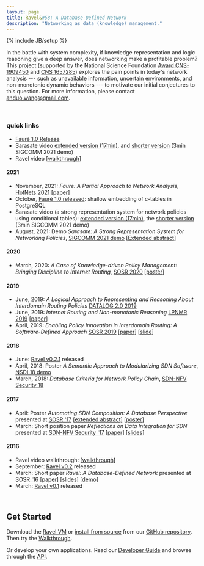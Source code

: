 ```yaml
---
layout: page
title: Ravel&#58; A Database-Defined Network
description: "Networking as data (knowledge) management."
---
```

{% include JB/setup %}

In the battle with system complexity, if knowledge representation and logic reasoning give a deep answer, does networking make a profitable problem? This project (supported by the National Science Foundation [Award CNS-1909450](https://www.nsf.gov/awardsearch/showAward?AWD_ID=1909450&HistoricalAwards=false) and [CNS 1657285](https://www.nsf.gov/awardsearch/showAward?AWD_ID=1657285&HistoricalAwards=false)) explores the pain points in today's network analysis --- such as unavailable information, uncertain environments, and non-monotonic dynamic behaviors --- to motivate our initial conjectures to this question.  <!-- _Why a database?_ SDN fundamentally revolves around data representation--representation of the network topology and forwarding, as well as the higher-level abstractions useful to applications. -->
For more information, please contact <anduo.wang@gmail.com>.
<!-- The next presenter is Anduo Wang from Temple University. Her research concerns the battle with system complexity and asks, if knowledge representation and logic reasoning give a deep answer, does networking make a profitable problem? -->




<!-- In Ravel, the entire network control infrastructure is implemented within a SQL database.  Abstractions of the network take the form of _SQL views_ expressed by SQL queries that can be instantiated and extended on the fly.  To allow multiple simultaneous abstractions to collectively drive control, Ravel automatically _orchestrates_ the abstractions to merge multiple views into a coherent forwarding behavior. -->

<!-- For more information, read through our-->
<!-- [Publications]({{site.url}}/publications). -->

<br/>

### quick links ##

* [Fauré 1.0 Release](https://github.com/ravel-net/Faure/releases/tag/v1.0)
* Sarasate video [extended version (17min)](https://drive.google.com/file/d/1KcZKSrbqUhAxqfU4tFIE9Vd2WlOt87LW/view?usp=sharing), and [shorter version](https://www.youtube.com/watch?v=w9nH2et3zdI&authuser=1) (3min SIGCOMM 2021 demo)
* Ravel video [[walkthrough]](videos/walkthrough.mp4)

#### 2021 ####

* November, 2021: _Faure: A Partial Approach to Network Analysis_, [HotNets 2021](https://conferences.sigcomm.org/hotnets/2021/) [[paper](http://anduowang.github.io/docs/faure.pdf)]
* October, [Fauré 1.0 released](https://github.com/ravel-net/Faure/releases/tag/v1.0): shallow embedding of c-tables in PostgreSQL
* Sarasate video (a strong representation system for network policies using conditional tables): [extended version (17min)](https://drive.google.com/file/d/1KcZKSrbqUhAxqfU4tFIE9Vd2WlOt87LW/view?usp=sharing), the [shorter version](https://www.youtube.com/watch?v=w9nH2et3zdI&authuser=1) (3min SIGCOMM 2021 demo)
* August, 2021: Demo _Sarasate: A Strong Representation System for Networking Policies_, [SIGCOMM 2021 demo](https://conferences.sigcomm.org/sigcomm/2021/cf-posters.html) [[Extended abstract](http://anduowang.github.io/docs/sigcomm2021demo.pdf)]

#### 2020 ####

* March, 2020: _A Case of Knowledge-driven Policy Management: Bringing Discipline to Internet Routing_, [SOSR 2020](https://conferences.sigcomm.org/sosr/2020/index.html) [[poster](http://anduowang.github.io/docs/sosr20posters-paper4.pdf)]

#### 2019 ####

* June, 2019: _A Logical Approach to Representing and Reasoning About Interdomain Routing Policies_ [DATALOG 2.0 2019](https://sites.sju.edu/plw/datalog2/)
* June, 2019: _Internet Routing and Non-monotonic Reasoning_ [LPNMR 2019](https://sites.sju.edu/plw/lpnmr-2019/) [[paper](http://anduowang.github.io/docs/lpnmr19.pdf)]
* April, 2019: _Enabling Policy Innovation in Interdomain Routing: A Software-Defined Approach_ [SOSR 2019](https://conferences.sigcomm.org/sosr/2019/) [[paper](http://anduowang.github.io/docs/p94.pdf)] [[slide](http://anduowang.github.io/docs/p94-sosr19.pdf)]

#### 2018 ####

* June: [Ravel v0.2.1](https://github.com/ravel-net/ravel/releases/tag/v0.2.1) released
* April, 2018: Poster _A Semantic Approach to Modularizing SDN Software_, [NSDI 18 demo](https://www.usenix.org/conference/nsdi18/glance)
* March, 2018: _Database Criteria for Network Policy Chain_, [SDN-NFV Security 18](https://www.cs.clemson.edu/nss/sdnfvsec2018/program.html)

#### 2017 ####
* April: Poster _Automating SDN Composition: A Database Perspective_ presented at [SOSR '17](http://conferences.sigcomm.org/sosr/2017/) [[extended abstract]](docs/sosr17extendedabstract.pdf) [[poster]](docs/sosr17poster.pdf)
* March: Short position paper _Reflections on Data Integration for SDN_ presented at [SDN-NFV Security '17](https://www.cs.clemson.edu/nss/sdnfvsec2017/) [[paper]](docs/sdnnfv17.pdf) [[slides]](docs/sdnnfv17-slides.pdf)


#### 2016 ####

* Ravel video walkthrough: [[walkthrough]](videos/walkthrough.mp4)
* September: [Ravel v0.2](https://github.com/ravel-net/ravel/releases/tag/v0.2) released
* March: Short paper _Ravel: A Database-Defined Network_ presented at [SOSR '16](http://conferences.sigcomm.org/sosr/2016/) [[paper]](docs/sosr16.pdf) [[slides]](docs/SOSR16slide2.pdf) [[demo]](videos/sosr_demo.mp4)
* March: [Ravel v0.1](https://github.com/ravel-net/ravel/releases/tag/v0.1) released


<br/>

## Get Started ##

Download the [Ravel VM]({{site.url}}/download#option-1-pre-packaged-vm) or [install from source]({{site.url}}/download#option-2-install-from-source) from our [GitHub repository](http://github.com/ravel-net/ravel).  Then try the [Walkthrough]({{site.url}}/walkthrough).

Or develop your own applications.  Read our [Developer Guide]({{site.url}}/manual) and browse through the [API](api/annotated.html).
